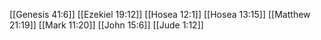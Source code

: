 [[Genesis 41:6]]
[[Ezekiel 19:12]]
[[Hosea 12:1]]
[[Hosea 13:15]]
[[Matthew 21:19]]
[[Mark 11:20]]
[[John 15:6]]
[[Jude 1:12]]
